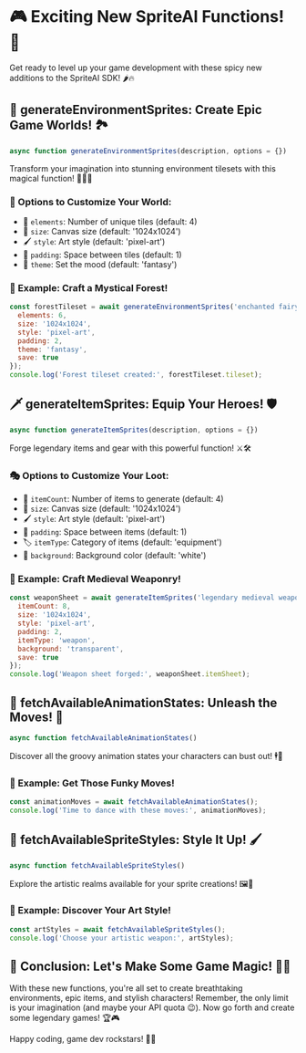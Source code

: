 # 🎮 Exciting New SpriteAI Functions! 🚀

Get ready to level up your game development with these spicy new additions to the SpriteAI SDK! 🌶️🔥

## 🌳 generateEnvironmentSprites: Create Epic Game Worlds! 🏞️

```javascript
async function generateEnvironmentSprites(description, options = {})
```

Transform your imagination into stunning environment tilesets with this magical function! 🧙‍♂️✨

### 🎨 Options to Customize Your World:

- 🧱 `elements`: Number of unique tiles (default: 4)
- 📏 `size`: Canvas size (default: '1024x1024')
- 🖌️ `style`: Art style (default: 'pixel-art')
- 📍 `padding`: Space between tiles (default: 1)
- 🏰 `theme`: Set the mood (default: 'fantasy')

### 🚀 Example: Craft a Mystical Forest!

```javascript
const forestTileset = await generateEnvironmentSprites('enchanted fairy forest', {
  elements: 6,
  size: '1024x1024',
  style: 'pixel-art',
  padding: 2,
  theme: 'fantasy',
  save: true
});
console.log('Forest tileset created:', forestTileset.tileset);
```

## 🗡️ generateItemSprites: Equip Your Heroes! 🛡️

```javascript
async function generateItemSprites(description, options = {})
```

Forge legendary items and gear with this powerful function! ⚔️🛠️

### 🎭 Options to Customize Your Loot:

- 🔢 `itemCount`: Number of items to generate (default: 4)
- 📏 `size`: Canvas size (default: '1024x1024')
- 🖌️ `style`: Art style (default: 'pixel-art')
- 📍 `padding`: Space between items (default: 1)
- 🏷️ `itemType`: Category of items (default: 'equipment')
- 🎨 `background`: Background color (default: 'white')

### 🚀 Example: Craft Medieval Weaponry!

```javascript
const weaponSheet = await generateItemSprites('legendary medieval weapons', {
  itemCount: 8,
  size: '1024x1024',
  style: 'pixel-art',
  padding: 2,
  itemType: 'weapon',
  background: 'transparent',
  save: true
});
console.log('Weapon sheet forged:', weaponSheet.itemSheet);
```

## 🕺 fetchAvailableAnimationStates: Unleash the Moves! 💃

```javascript
async function fetchAvailableAnimationStates()
```

Discover all the groovy animation states your characters can bust out! 🕴️🎵

### 🚀 Example: Get Those Funky Moves!

```javascript
const animationMoves = await fetchAvailableAnimationStates();
console.log('Time to dance with these moves:', animationMoves);
```

## 🎨 fetchAvailableSpriteStyles: Style It Up! 🖌️

```javascript
async function fetchAvailableSpriteStyles()
```

Explore the artistic realms available for your sprite creations! 🖼️🌈

### 🚀 Example: Discover Your Art Style!

```javascript
const artStyles = await fetchAvailableSpriteStyles();
console.log('Choose your artistic weapon:', artStyles);
```

## 🎉 Conclusion: Let's Make Some Game Magic! 🧙‍♂️

With these new functions, you're all set to create breathtaking environments, epic items, and stylish characters! Remember, the only limit is your imagination (and maybe your API quota 😉). Now go forth and create some legendary games! 🏆🎮

Happy coding, game dev rockstars! 🤘😎